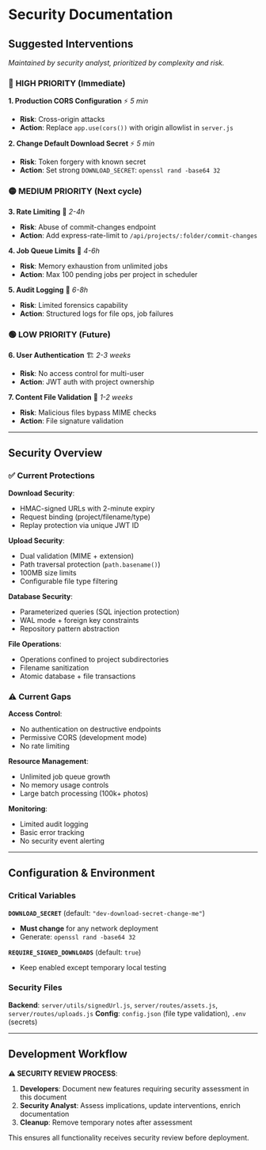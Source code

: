 # Security Documentation

## Suggested Interventions

*Maintained by security analyst, prioritized by complexity and risk.*

### 🔴 **HIGH PRIORITY** (Immediate)

**1. Production CORS Configuration** ⚡ *5 min*
- **Risk**: Cross-origin attacks
- **Action**: Replace `app.use(cors())` with origin allowlist in `server.js`

**2. Change Default Download Secret** ⚡ *5 min*  
- **Risk**: Token forgery with known secret
- **Action**: Set strong `DOWNLOAD_SECRET`: `openssl rand -base64 32`

### 🟡 **MEDIUM PRIORITY** (Next cycle)

**3. Rate Limiting** 🔧 *2-4h*
- **Risk**: Abuse of commit-changes endpoint
- **Action**: Add express-rate-limit to `/api/projects/:folder/commit-changes`

**4. Job Queue Limits** 🔧 *4-6h*
- **Risk**: Memory exhaustion from unlimited jobs
- **Action**: Max 100 pending jobs per project in scheduler

**5. Audit Logging** 🔧 *6-8h*
- **Risk**: Limited forensics capability
- **Action**: Structured logs for file ops, job failures

### 🟢 **LOW PRIORITY** (Future)

**6. User Authentication** 🏗️ *2-3 weeks*
- **Risk**: No access control for multi-user
- **Action**: JWT auth with project ownership

**7. Content File Validation** 🔧 *1-2 weeks*
- **Risk**: Malicious files bypass MIME checks
- **Action**: File signature validation

---

## Security Overview

### ✅ **Current Protections**

**Download Security**:
- HMAC-signed URLs with 2-minute expiry
- Request binding (project/filename/type)
- Replay protection via unique JWT ID

**Upload Security**:
- Dual validation (MIME + extension)
- Path traversal protection (`path.basename()`)
- 100MB size limits
- Configurable file type filtering

**Database Security**:
- Parameterized queries (SQL injection protection)
- WAL mode + foreign key constraints
- Repository pattern abstraction

**File Operations**:
- Operations confined to project subdirectories
- Filename sanitization
- Atomic database + file transactions

### ⚠️ **Current Gaps**

**Access Control**:
- No authentication on destructive endpoints
- Permissive CORS (development mode)
- No rate limiting

**Resource Management**:
- Unlimited job queue growth
- No memory usage controls
- Large batch processing (100k+ photos)

**Monitoring**:
- Limited audit logging
- Basic error tracking
- No security event alerting

---

## Configuration & Environment

### Critical Variables

**`DOWNLOAD_SECRET`** (default: `"dev-download-secret-change-me"`)
- **Must change** for any network deployment
- Generate: `openssl rand -base64 32`

**`REQUIRE_SIGNED_DOWNLOADS`** (default: `true`)
- Keep enabled except temporary local testing

### Security Files

**Backend**: `server/utils/signedUrl.js`, `server/routes/assets.js`, `server/routes/uploads.js`
**Config**: `config.json` (file type validation), `.env` (secrets)

---

## Development Workflow

**⚠️ SECURITY REVIEW PROCESS**:

1. **Developers**: Document new features requiring security assessment in this document
2. **Security Analyst**: Assess implications, update interventions, enrich documentation  
3. **Cleanup**: Remove temporary notes after assessment

This ensures all functionality receives security review before deployment.

